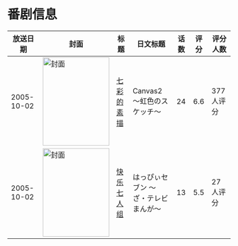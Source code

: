 # 番剧信息

|放送日期|封面|标题|日文标题|话数|评分|评分人数|
|---|---|---|---|---|---|---|
|2005-10-02|<img src="https://lain.bgm.tv/pic/cover/c/ae/c8/4021_oq8k0.jpg" alt="封面" style="width:150px;height:200px;object-fit:cover;">|[七彩的素描](https://bangumi.tv/subject/4021)|Canvas2 〜虹色のスケッチ〜|24|6.6|377人评分|
|2005-10-02|<img src="https://lain.bgm.tv/pic/cover/c/d7/a4/29344_5iivv.jpg" alt="封面" style="width:150px;height:200px;object-fit:cover;">|[快乐七人组](https://bangumi.tv/subject/29344)|はっぴぃセブン 〜ざ・テレビまんが〜|13|5.5|27人评分|
